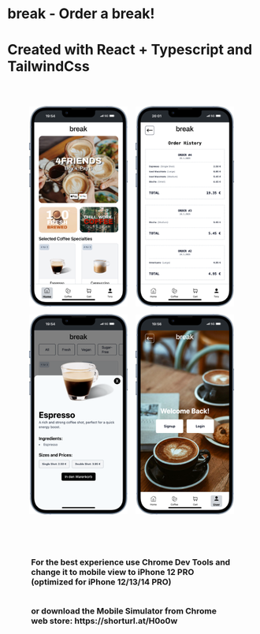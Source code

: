 # break - Order a break!
# Created with React + Typescript and TailwindCss


<div style="display: flex; justify-content: center; align-items: center; gap: 1rem; flex-wrap: wrap; width: 100%; margin-top: 4rem">
  <img src="public/breakScreenshots/break-home.png" alt="Home" width="200" />
  <img src="public/breakScreenshots/break-lastorders.png" alt="Last orders" width="200" />
  <img src="public/breakScreenshots/break-productdetail.png" alt="Productdetail" width="200" />
  <img src="public/breakScreenshots/break-useraction.png" alt="Signup and Login page" width="200" />
</div>


<section  style="display: flex; flex-direction: column; justify-content: center; align-items: center; padding: 0 3rem; margin-top: 4rem">
    <h3>For the best experience use Chrome Dev Tools and change it to mobile view to iPhone 12 PRO (optimized for iPhone 12/13/14 PRO)</h3>
    <h3>or download the Mobile Simulator from Chrome web store: https://shorturl.at/H0o0w</h3>
</section>